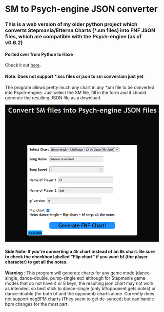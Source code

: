 # SM to Psych-engine JSON converter

### This is a web version of my older python project which converts Stepmania/Etterna Charts (*.sm files) into FNF JSON files, which are compatible with the Psych-engine (as of v0.6.2)
#### Ported over from Python to Haxe

Check it out <a href="https://uncertainprod.github.io/smtopsychjson/index.html">here</a>.

#### Note: Does not support *.ssc files or json to sm conversion just yet

The program allows pretty much any chart in any *.sm file to be converted into Psych-engine. Just select the SM file, fill in the form and it should generate the resulting JSON file as a download.

<img src="./docs/usage.png">


#### Side Note: If you're converting a 4k chart instead of an 8k chart. Be sure to check the checkbox labelled "Flip chart" if you want bf (the player character) to get all the notes.

**Warning** : This program will generate charts for any game mode (dance-single, dance-double, pump-single etc) although for Stepmania game modes that do not have 4 or 8 keys, the resulting json chart may not work as intended, so best stick to dance-single (only bf/opponent gets notes) or dance-double (for both bf and the opponent) charts alone. Currently does not support negBPM charts (They seem to get de-synced) but can handle bpm changes for the most part.
